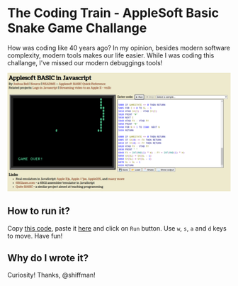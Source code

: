 # The Coding Train - AppleSoft Basic Snake Game Challange

How was coding like 40 years ago? In my opinion, besides modern software complexity, modern tools makes our life easier. While I was coding this challange, I've missed our modern debuggings tools!

![running software](./running_picture.png)

## How to run it?

Copy [this code](./snake.source), paste it [here](https://www.calormen.com/jsbasic/) and click on `Run` button. Use `w`, `s`, `a` and `d` keys to move. Have fun!

## Why do I wrote it?

Curiosity! Thanks, @shiffman!